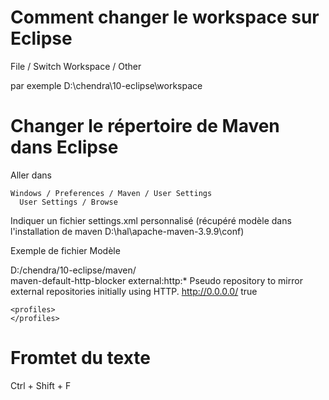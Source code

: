 
# Comment changer le workspace sur Eclipse

  File / Switch Workspace / Other

  par exemple
    D:\chendra\10-eclipse\workspace

# Changer le répertoire de Maven dans Eclipse

  Aller dans

    Windows / Preferences / Maven / User Settings
      User Settings / Browse

  Indiquer un fichier settings.xml personnalisé
    (récupéré modèle dans l'installation de maven D:\hal\apache-maven-3.9.9\conf)

  Exemple de fichier Modèle


  <?xml version="1.0" encoding="UTF-8"?>

  <settings xmlns="http://maven.apache.org/SETTINGS/1.2.0"
            xmlns:xsi="http://www.w3.org/2001/XMLSchema-instance"
            xsi:schemaLocation="http://maven.apache.org/SETTINGS/1.2.0 https://maven.apache.org/xsd/settings-1.2.0.xsd">
    <localRepository>D:/chendra/10-eclipse/maven/</localRepository>     
    <pluginGroups>
    </pluginGroups>
    <proxies>
    </proxies>
    <servers>
    </servers>
    <mirrors>
      <mirror>
        <id>maven-default-http-blocker</id>
        <mirrorOf>external:http:*</mirrorOf>
        <name>Pseudo repository to mirror external repositories initially using HTTP.</name>
        <url>http://0.0.0.0/</url>
        <blocked>true</blocked>
      </mirror>
    </mirrors>

    <profiles>
    </profiles>

  </settings>


# Fromtet du texte

  Ctrl + Shift + F